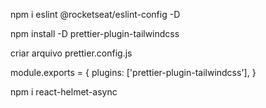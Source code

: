 npm i eslint @rocketseat/eslint-config -D

npm install -D prettier-plugin-tailwindcss

criar arquivo prettier.config.js

module.exports = {
  plugins: ['prettier-plugin-tailwindcss'],
}


npm i react-helmet-async